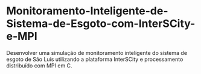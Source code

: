 # Monitoramento-Inteligente-de-Sistema-de-Esgoto-com-InterSCity-e-MPI
Desenvolver uma simulação de monitoramento inteligente do sistema de esgoto de São  Luís utilizando a plataforma InterSCity e processamento distribuído com MPI em C.
